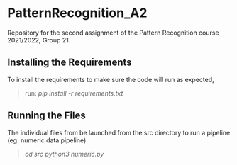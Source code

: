 # PatternRecognition_A2
Repository for the second assignment of the Pattern Recognition course 2021/2022, Group 21.


## Installing the Requirements
To install the requirements to make sure the code will run as expected,
>run: *pip install -r requirements.txt*

## Running the Files
The individual files from be launched from the src directory
to run a pipeline (eg. numeric data pipeline)
>*cd src*
>*python3 numeric.py*
